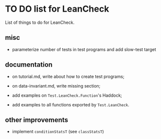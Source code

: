 TO DO list for LeanCheck
========================

List of things to do for LeanCheck.


misc
----

* parameterize number of tests in test programs and add slow-test target


documentation
-------------

* on tutorial.md, write about how to create test programs;

* on data-invariant.md, write missing section;

* add examples on `Test.LeanCheck.Function`'s Haddock;

* add examples to all functions exported by `Test.LeanCheck`.


other improvements
------------------

* implement `conditionStatsT` (see `classStatsT`)
